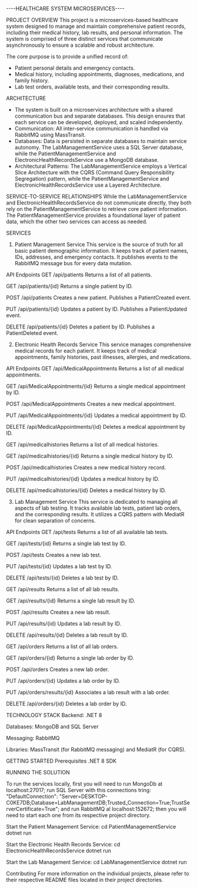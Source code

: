 ----HEALTHCARE SYSTEM MICROSERVICES----

PROJECT OVERVIEW
This project is a microservices-based healthcare system designed to manage and maintain comprehensive patient records, including their medical history, lab results, and personal information. The system is comprised of three distinct services that communicate asynchronously to ensure a scalable and robust architecture.

The core purpose is to provide a unified record of:
* Patient personal details and emergency contacts.
* Medical history, including appointments, diagnoses, medications, and family history.
* Lab test orders, available tests, and their corresponding results.

ARCHITECTURE
* The system is built on a microservices architecture with a shared communication bus and separate databases.  This design ensures that each service can be developed, deployed, and scaled independently.
* Communication: All inter-service communication is handled via RabbitMQ using MassTransit.
* Databases: Data is persisted in separate databases to maintain service autonomy. The LabManagementService uses a SQL Server database, while the PatientManagementService and ElectronicHealthRecordsService use a MongoDB database.
* Architectural Patterns: The LabManagementService employs a Vertical Slice Architecture with the CQRS (Command Query Responsibility Segregation) pattern, while the PatientManagementService and ElectronicHealthRecordsService use a Layered Architecture.

SERVICE-TO-SERVICE RELATIONSHIPS
While the LabManagementService and ElectronicHealthRecordsService do not communicate directly, they both rely on the PatientManagementService to retrieve core patient information. The PatientManagementService provides a foundational layer of patient data, which the other two services can access as needed.

SERVICES
1. Patient Management Service
This service is the source of truth for all basic patient demographic information. It keeps track of patient names, IDs, addresses, and emergency contacts. It publishes events to the RabbitMQ message bus for every data mutation.

API Endpoints
GET /api/patients
Returns a list of all patients.

GET /api/patients/{id}
Returns a single patient by ID.

POST /api/patients
Creates a new patient. Publishes a PatientCreated event.

PUT /api/patients/{id}
Updates a patient by ID. Publishes a PatientUpdated event.

DELETE /api/patients/{id}
Deletes a patient by ID. Publishes a PatientDeleted event.

2. Electronic Health Records Service
This service manages comprehensive medical records for each patient. It keeps track of medical appointments, family histories, past illnesses, allergies, and medications.

API Endpoints
GET /api/MedicalAppointments
Returns a list of all medical appointments.

GET /api/MedicalAppointments/{id}
Returns a single medical appointment by ID.

POST /api/MedicalAppointments
Creates a new medical appointment.

PUT /api/MedicalAppointments/{id}
Updates a medical appointment by ID.

DELETE /api/MedicalAppointments/{id}
Deletes a medical appointment by ID.

GET /api/medicalhistories
Returns a list of all medical histories.

GET /api/medicalhistories/{id}
Returns a single medical history by ID.

POST /api/medicalhistories
Creates a new medical history record.

PUT /api/medicalhistories/{id}
Updates a medical history by ID.

DELETE /api/medicalhistories/{id}
Deletes a medical history by ID.

3. Lab Management Service
This service is dedicated to managing all aspects of lab testing. It tracks available lab tests, patient lab orders, and the corresponding results. It utilizes a CQRS pattern with MediatR for clean separation of concerns.

API Endpoints
GET /api/tests
Returns a list of all available lab tests.

GET /api/tests/{id}
Returns a single lab test by ID.

POST /api/tests
Creates a new lab test.

PUT /api/tests/{id}
Updates a lab test by ID.

DELETE /api/tests/{id}
Deletes a lab test by ID.

GET /api/results
Returns a list of all lab results.

GET /api/results/{id}
Returns a single lab result by ID.

POST /api/results
Creates a new lab result.

PUT /api/results/{id}
Updates a lab result by ID.

DELETE /api/results/{id}
Deletes a lab result by ID.

GET /api/orders
Returns a list of all lab orders.

GET /api/orders/{id}
Returns a single lab order by ID.

POST /api/orders
Creates a new lab order.

PUT /api/orders/{id}
Updates a lab order by ID.

PUT /api/orders/results/{id}
Associates a lab result with a lab order.

DELETE /api/orders/{id}
Deletes a lab order by ID.

TECHNOLOGY STACK
Backend: .NET 8

Databases: MongoDB and SQL Server

Messaging: RabbitMQ

Libraries: MassTransit (for RabbitMQ messaging) and MediatR (for CQRS).

GETTING STARTED
Prerequisites
.NET 8 SDK

RUNNING THE SOLUTION


To run the services locally, first you will need to run MongoDb at localhost:27017; run SQL Server with this connections tring: "DefaultConnection": "Server=DESKTOP-C0KE7DB;Database=LabManagementDB;Trusted_Connection=True;TrustServerCertificate=True"; and run RabbitMQ al localhost:152672; then you will need to start each one from its respective project directory.

Start the Patient Management Service:
cd PatientManagementService
dotnet run

Start the Electronic Health Records Service:
cd ElectronicHealthRecordsService
dotnet run

Start the Lab Management Service:
cd LabManagementService
dotnet run

Contributing
For more information on the individual projects, please refer to their respective README files located in their project directories.
